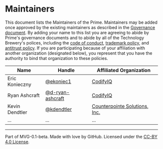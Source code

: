 # Maintainers

This document lists the Maintainers of the Prime. Maintainers may be added once approved by the existing maintainers as described in the [Governance document](./GOVERNANCE.md). By adding your name to this list you are agreeing to abide by Prime's governance documents and to abide by all of the Technology Brewery's polices, including the [code of conduct](../org-docs/CODE-OF-CONDUCT.md), [trademark policy](../org-docs/TRADEMARKS.md), and [antitrust policy](../org-docs/ANTITRUST.md). If you are participating because of your affiliation with another organization (designated below), you represent that you have the authority to bind that organization to these policies.

| **Name**       | **Handle**                                             | **Affiliated Organization**                                  |
|----------------|--------------------------------------------------------|--------------------------------------------------------------|
| Eric Konieczny | [@ekoniec1](https://github.com/ekoniec1)               | [CodifyIQ](https://www.codifyiq.com/)                        |
| Ryan Ashcraft  | [@d-ryan-ashcraft](https://github.com/d-ryan-ashcraft) | [CodifyIQ](https://www.codifyiq.com/)                        |
| Kevin Dendtler | [@kdendtler](https://github.com/kdendtler)             | [Counterpointe Solutions, Inc.](https://www.cpointe-inc.com) |
| ...            | ...                                                    | ...                                                          |


---
Part of MVG-0.1-beta.
Made with love by GitHub. Licensed under the [CC-BY 4.0 License](https://creativecommons.org/licenses/by-sa/4.0/).
